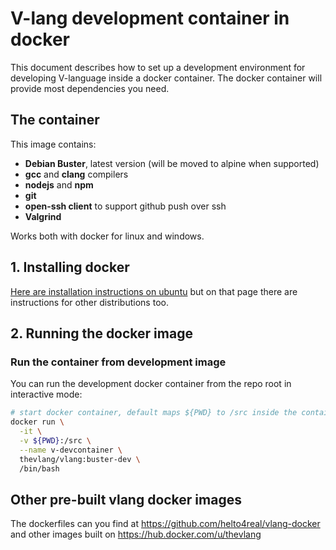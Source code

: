# V-lang development container in docker 

This document describes how to set up a development environment for developing V-language inside a docker container. The docker container will provide most dependencies you need.

## The container 

This image contains:
- **Debian Buster**, latest version (will be moved to alpine when supported)
- **gcc** and **clang** compilers
- **nodejs** and **npm**
- **git**
- **open-ssh client** to support github push over ssh
- **Valgrind**


Works both with docker for linux and windows.

## 1. Installing docker

[Here are installation instructions on ubuntu](https://docs.docker.com/engine/install/ubuntu/) but on that page there are instructions for other distributions too.

## 2. Running the docker image

### Run the container from development image

You can run the development docker container from the repo root in interactive mode:

```bash
# start docker container, default maps ${PWD} to /src inside the container. You can use any local path instead of ${PWD}
docker run \
  -it \
  -v ${PWD}:/src \
  --name v-devcontainer \
  thevlang/vlang:buster-dev \
  /bin/bash

```

## Other pre-built vlang docker images

The dockerfiles can you find at https://github.com/helto4real/vlang-docker and other images built on https://hub.docker.com/u/thevlang


